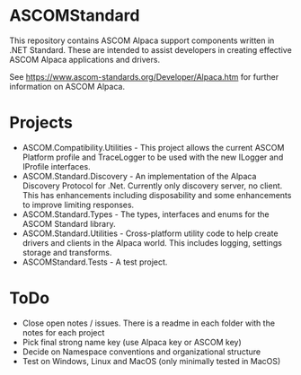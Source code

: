 # ASCOMStandard
This repository contains ASCOM Alpaca support components written in .NET Standard. These are intended to assist developers in creating effective ASCOM Alpaca applications and drivers.

See https://www.ascom-standards.org/Developer/Alpaca.htm for further information on ASCOM Alpaca.

# Projects
* ASCOM.Compatibility.Utilities - This project allows the current ASCOM Platform profile and TraceLogger to be used with the new ILogger and IProfile interfaces.
* ASCOM.Standard.Discovery - An implementation of the Alpaca Discovery Protocol for .Net. Currently only discovery server, no client. This has enhancements including disposability and some enhancements to improve limiting responses.
* ASCOM.Standard.Types - The types, interfaces and enums for the ASCOM Standard library.
* ASCOM.Standard.Utilities - Cross-platform utility code to help create drivers and clients in the Alpaca world. This includes logging, settings storage and transforms.
* ASCOMStandard.Tests - A test project.

# ToDo
* Close open notes / issues. There is a readme in each folder with the notes for each project
* Pick final strong name key (use Alpaca key or ASCOM key)
* Decide on Namespace conventions and organizational structure
* Test on Windows, Linux and MacOS (only minimally tested in MacOS)